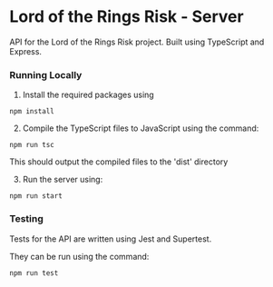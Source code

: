 # Lord of the Rings Risk - Server

API for the Lord of the Rings Risk project. Built using TypeScript and Express.

### Running Locally

1. Install the required packages using
```
npm install
```

2. Compile the TypeScript files to JavaScript using the command: 
``` 
npm run tsc
```
This should output the compiled files to the 'dist' directory

3. Run the server using: 
```
npm run start
```

### Testing

Tests for the API are written using Jest and Supertest.

They can be run using the command: 
```
npm run test
```
